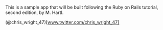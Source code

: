 This is a sample app that will be built following the Ruby on Rails tutorial, second edition, by M. Hartl.

(@chris_wright_47)[www.twitter.com/chris_wright_47]